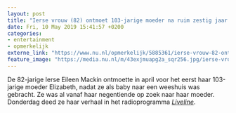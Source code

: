 ```yaml
---
layout: post
title: "Ierse vrouw (82) ontmoet 103-jarige moeder na ruim zestig jaar zoeken"
date: Fri, 10 May 2019 15:41:57 +0200
categories: 
- entertainment 
- opmerkelijk 
externe_link: "https://www.nu.nl/opmerkelijk/5885361/ierse-vrouw-82-ontmoet-103-jarige-moeder-na-ruim-zestig-jaar-zoeken.html"
feature_image: "https://media.nu.nl/m/43exjmuapg2a_sqr256.jpg/ierse-vrouw-82-ontmoet-103-jarige-moeder-na-ruim-zestig-jaar-zoeken.jpg"
---
```


De 82-jarige Ierse Eileen Mackin ontmoette in april voor het eerst haar 103-jarige moeder Elizabeth, nadat ze als baby naar een weeshuis was gebracht. Ze was al vanaf haar negentiende op zoek naar haar moeder. Donderdag deed ze haar verhaal in het radioprogramma <a href="https://soundcloud.com/rte-radio-1/eileen-mackin-reunited-with-her-104-yr-old-mother" target="_blank"><em>Liveline</em></a>.
